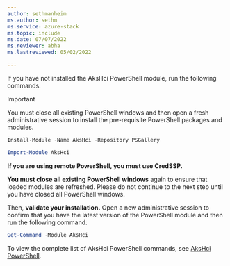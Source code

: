 ```yaml
---
author: sethmanheim
ms.author: sethm
ms.service: azure-stack
ms.topic: include
ms.date: 07/07/2022
ms.reviewer: abha
ms.lastreviewed: 05/02/2022

---
```


If you have not installed the AksHci PowerShell module, run the following commands.

> [!IMPORTANT]  
> You must close all existing PowerShell windows and then open a fresh administrative session to install the pre-requisite PowerShell packages and modules.

```powershell
Install-Module -Name AksHci -Repository PSGallery
```

```powershell
Import-Module AksHci
```

**If you are using remote PowerShell, you must use CredSSP.**

**You must close all existing PowerShell windows** again to ensure that loaded modules are refreshed. Please do not continue to the next step until you have closed all PowerShell windows. 

Then, **validate your installation.**  Open a new administrative session to confirm that you have the latest version of the PowerShell module and then run the following command.

```powershell
Get-Command -Module AksHci
```

To view the complete list of AksHci PowerShell commands, see [AksHci PowerShell](../reference/ps/index.md).
